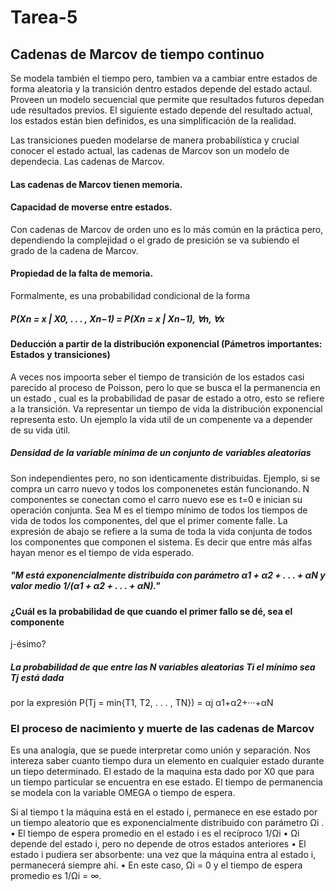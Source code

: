 # Tarea-5

## Cadenas de Marcov de tiempo continuo

Se modela también el tiempo pero, tambien va a cambiar entre estados de forma aleatoria y la transición dentro estados depende del estado actaul. Proveen un modelo secuencial que permite que resultados futuros depedan ude resultados previos. El siguiente estado depende del resultado actual, los estados están bien definidos, es una simplificación de la realidad.

Las transiciones pueden modelarse de manera probabilística y crucial conocer el estado actual, las cadenas de Marcov son un modelo de dependecia. 
Las cadenas de Marcov.
#### Las cadenas de Marcov tienen memoria. 
#### Capacidad de moverse entre estados.
Con cadenas de Marcov de orden uno es lo más común en la práctica pero, dependiendo la complejidad o el grado de presición se va subiendo el grado de la cadena de Marcov.

#### Propiedad de la falta de memoria.
Formalmente, es una probabilidad condicional de la forma
##### P(Xn = x | X0, . . . , Xn−1) = P(Xn = x | Xn−1), ∀n, ∀x

#### Deducción a partir de la distribución exponencial (Pámetros importantes: Estados y transiciones)
A veces nos impoorta seber el tiempo de transición de los estados casi parecido al proceso de Poisson, pero lo que se busca el la permanencia en un estado , cual es la probabilidad de pasar de estado a otro, esto se refiere a la transición.
Va representar un tiempo de vida la distribución exponencial representa esto. Un ejemplo la vida util de un compenente va a depender de su vida útil.

##### Densidad de la variable mínima de un conjunto de variables aleatorias
Son independientes pero, no son identicamente distribuidas. Ejemplo, si se compra un carro nuevo y todos los componenetes están funcionando. N componentes se conectan como el carro nuevo ese es t=0 e inician su operación conjunta. Sea M es el tiempo mínimo de todos los tiempos de vida de todos los componentes, del que el primer comente falle.
La expresión de abajo se refiere a la suma de toda la vida conjunta de todos los componentes que componen el sistema. Es decir que entre más alfas hayan menor es el tiempo de vida esperado.
##### "M está exponencialmente distribuida con parámetro α1 + α2 + . . . + αN y valor  medio 1/(α1 + α2 + . . . + αN)."

#### ¿Cuál es la probabilidad de que cuando el primer fallo se dé, sea el componente
j-ésimo?
##### La probabilidad de que entre las N variables aleatorias Ti el mínimo sea Tj está dada
por la expresión P(Tj = min{T1, T2, . . . , TN}) = αj α1+α2+···+αN

### El proceso de nacimiento y muerte de las cadenas de Marcov
Es una analogía, que se puede interpretar como unión y separación. Nos intereza saber cuanto tiempo dura un elemento en cualquier estado durante un tiepo determinado. El estado de la maquina esta  dado por X0 que para un tiempo particular se encuentra en ese estado.
El tiempo de permanencia se modela con la variable OMEGA  o tiempo de espera.

Si al tiempo t la máquina está en el estado i, permanece en ese estado por un
tiempo aleatorio que es exponencialmente distribuido con parámetro Ωi
.
• El tiempo de espera promedio en el estado i es el recíproco 1/Ωi
• Ωi depende del estado i, pero no depende de otros estados anteriores
• El estado i pudiera ser absorbente: una vez que la máquina entra al estado i,
permanecerá siempre ahí.
• En este caso, Ωi = 0 y el tiempo de espera promedio es 1/Ωi = ∞.












